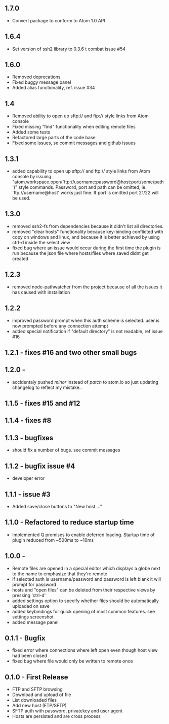## 1.7.0
* Convert package to conform to Atom 1.0 API

## 1.6.4
* Set version of ssh2 library to 0.3.6 t combat issue #54

## 1.6.0
* Removed deprecations
* Fixed buggy message panel
* Added alias functionality, ref. issue #34

## 1.4
* Removed ability to open up sftp:// and ftp:// style links from Atom console
* Fixed missing "find" functionality when editing remote files
* Added some tests
* Refactored large parts of the code base
* Fixed some issues, se commit messages and github issues

## 1.3.1
* added capability to open up sftp:// and ftp:// style links from Atom console by issuing "atom.workspace.open('ftp://username:password@host:port/some/path')" style commands. Password, port and path can be omitted, ie. 'ftp://username@host' works just fine. If port is omitted port 21/22 will be used.

## 1.3.0
* removed ssh2-fs from dependencies because it didn't list all directories.
* removed "clear hosts" functionality because key-binding conflicted with copy on windows and linux, and because it is better achieved by using ctrl-d inside the select view
* fixed bug where an issue would occur during the first time the plugin is run because the json file where hosts/files where saved didnt get created

## 1.2.3
* removed node-pathwatcher from the project because of all the issues it has caused with installation

## 1.2.2
* improved password prompt when this auth scheme is selected. user is now prompted before any connection attempt
* added special notification if "default directory" is not readable, ref issue #16

## 1.2.1 - fixes #16 and two other small bugs

## 1.2.0 -
* accidentaly pushed *minor* instead of *patch* to atom.io so just updating changelog to reflect my mistake..

## 1.1.5 - fixes #15 and #12

## 1.1.4 - fixes #8

## 1.1.3 - bugfixes
* should fix a number of bugs. see commit messages

## 1.1.2 - bugfix issue #4
* developer error

## 1.1.1 - issue #3
* Added save/close buttons to "New host ..."

## 1.1.0 - Refactored to reduce startup time
* Implemented Q promises to enable deferred loading. Startup time of plugin reduced from ~500ms to ~10ms

## 1.0.0 -
* Remote files are opened in a special editor which displays a globe next to the name to emphasize that they're remote
* if selected auth is username/password and password is left blank it will prompt for password
* hosts and "open files" can be deleted from their respective views by pressing 'ctrl-d'
* added settings option to specify whether files should be automatically uploaded on save
* added keybindings for quick opening of most common features. see settings screenshot
* added message panel

## 0.1.1 - Bugfix
* fixed error where connections where left open even though host view had been closed
* fixed bug where file would only be written to remote once

## 0.1.0 - First Release
* FTP and SFTP browsing
* Download and upload of file
* List downloaded files
* Add new host (FTP/SFTP)
* SFTP auth with password, privatekey and user agent
* Hosts are persisted and are cross process
